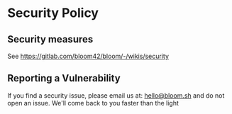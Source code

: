# Security Policy

## Security measures

See https://gitlab.com/bloom42/bloom/-/wikis/security

## Reporting a Vulnerability

If you find a security issue, please email us at: hello@bloom.sh and do not open an issue.
We'll come back to you faster than the light
